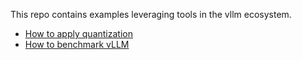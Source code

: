 This repo contains examples leveraging tools in the vllm ecosystem.

- [How to apply quantization](QUANTIZATION.md)
- [How to benchmark vLLM](BENCHMARK.md)
